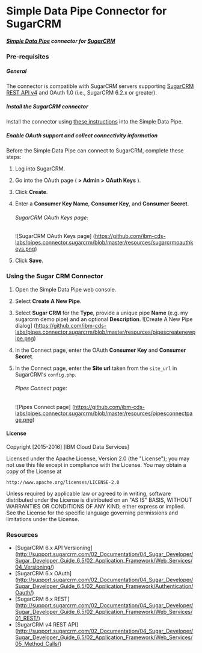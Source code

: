 # Simple Data Pipe Connector for SugarCRM

##### [Simple Data Pipe](https://developer.ibm.com/clouddataservices/simple-data-pipe/) connector for [SugarCRM](http://www.sugarcrm.com/)

### Pre-requisites

##### General 
The connector is compatible with SugarCRM servers supporting [SugarCRM REST API v4](http://support.sugarcrm.com/Documentation/Sugar_Developer/Sugar_Developer_Guide_7.6/API/Web_Services/API_Versioning/) and OAuth 1.0  (i.e., SugarCRM 6.2.x or greater).

##### Install the SugarCRM connector

Install the connector using [these instructions](https://github.com/ibm-cds-labs/pipes/wiki/Installing-a-Simple-Data-Pipe-Connector) into the Simple Data Pipe.  

##### Enable OAuth support and collect connectivity information

Before the Simple Data Pipe can connect to SugarCRM, complete these steps:

1. Log into SugarCRM.
2. Go into the OAuth page ( __> Admin > OAuth Keys__ ).
3. Click __Create__.
4. Enter a __Consumer Key Name__, __Consumer Key__, and __Consumer Secret__.  

	###### SugarCRM OAuth Keys page:
	![SugarCRM OAuth Keys page] (https://github.com/ibm-cds-labs/pipes.connector.sugarcrm/blob/master/resources/sugarcrmoauthkeys.png)  
5. Click __Save__.

### Using the Sugar CRM Connector 

1. Open the Simple Data Pipe web console.
2. Select __Create A New Pipe__.
3. Select __Sugar CRM__ for the __Type__, provide a unique pipe __Name__ (e.g. my sugarcrm demo pipe) and an optional __Description__.
  ![Create A New Pipe dialog] (https://github.com/ibm-cds-labs/pipes.connector.sugarcrm/blob/master/resources/pipescreatenewpipe.png)
4. In the Connect page, enter the OAuth __Consumer Key__ and __Consumer Secret__.
5. In the Connect page, enter the __Site url__ taken from the `site_url` in SugarCRM's `config.php`.  

	###### Pipes Connect page:
	![Pipes Connect page] (https://github.com/ibm-cds-labs/pipes.connector.sugarcrm/blob/master/resources/pipesconnectpage.png)  

#### License 

Copyright [2015-2016] [IBM Cloud Data Services]

Licensed under the Apache License, Version 2.0 (the "License");
you may not use this file except in compliance with the License.
You may obtain a copy of the License at

    http://www.apache.org/licenses/LICENSE-2.0

Unless required by applicable law or agreed to in writing, software
distributed under the License is distributed on an "AS IS" BASIS,
WITHOUT WARRANTIES OR CONDITIONS OF ANY KIND, either express or implied.
See the License for the specific language governing permissions and
limitations under the License.

### Resources

* [SugarCRM 6.x API Versioning] (http://support.sugarcrm.com/02_Documentation/04_Sugar_Developer/Sugar_Developer_Guide_6.5/02_Application_Framework/Web_Services/04_Versioning/)
* [SugarCRM 6.x OAuth] (http://support.sugarcrm.com/02_Documentation/04_Sugar_Developer/Sugar_Developer_Guide_6.5/02_Application_Framework/Authentication/Oauth/)
* [SugarCRM 6.x REST] (http://support.sugarcrm.com/02_Documentation/04_Sugar_Developer/Sugar_Developer_Guide_6.5/02_Application_Framework/Web_Services/01_REST/)
* [SugarCRM v4 REST API] (http://support.sugarcrm.com/02_Documentation/04_Sugar_Developer/Sugar_Developer_Guide_6.5/02_Application_Framework/Web_Services/05_Method_Calls/)
